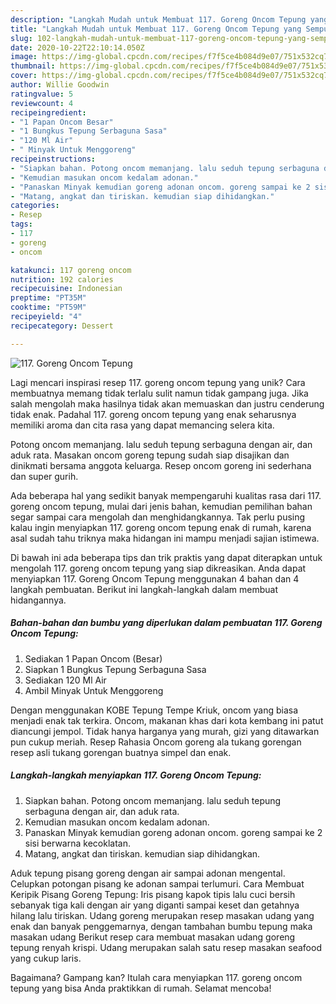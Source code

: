 ```yaml
---
description: "Langkah Mudah untuk Membuat 117. Goreng Oncom Tepung yang Sempurna"
title: "Langkah Mudah untuk Membuat 117. Goreng Oncom Tepung yang Sempurna"
slug: 102-langkah-mudah-untuk-membuat-117-goreng-oncom-tepung-yang-sempurna
date: 2020-10-22T22:10:14.050Z
image: https://img-global.cpcdn.com/recipes/f7f5ce4b084d9e07/751x532cq70/117-goreng-oncom-tepung-foto-resep-utama.jpg
thumbnail: https://img-global.cpcdn.com/recipes/f7f5ce4b084d9e07/751x532cq70/117-goreng-oncom-tepung-foto-resep-utama.jpg
cover: https://img-global.cpcdn.com/recipes/f7f5ce4b084d9e07/751x532cq70/117-goreng-oncom-tepung-foto-resep-utama.jpg
author: Willie Goodwin
ratingvalue: 5
reviewcount: 4
recipeingredient:
- "1 Papan Oncom Besar"
- "1 Bungkus Tepung Serbaguna Sasa"
- "120 Ml Air"
- " Minyak Untuk Menggoreng"
recipeinstructions:
- "Siapkan bahan. Potong oncom memanjang. lalu seduh tepung serbaguna dengan air, dan aduk rata."
- "Kemudian masukan oncom kedalam adonan."
- "Panaskan Minyak kemudian goreng adonan oncom. goreng sampai ke 2 sisi berwarna kecoklatan."
- "Matang, angkat dan tiriskan. kemudian siap dihidangkan."
categories:
- Resep
tags:
- 117
- goreng
- oncom

katakunci: 117 goreng oncom 
nutrition: 192 calories
recipecuisine: Indonesian
preptime: "PT35M"
cooktime: "PT59M"
recipeyield: "4"
recipecategory: Dessert

---
```



![117. Goreng Oncom Tepung](https://img-global.cpcdn.com/recipes/f7f5ce4b084d9e07/751x532cq70/117-goreng-oncom-tepung-foto-resep-utama.jpg)

Lagi mencari inspirasi resep 117. goreng oncom tepung yang unik? Cara membuatnya memang tidak terlalu sulit namun tidak gampang juga. Jika salah mengolah maka hasilnya tidak akan memuaskan dan justru cenderung tidak enak. Padahal 117. goreng oncom tepung yang enak seharusnya memiliki aroma dan cita rasa yang dapat memancing selera kita.

Potong oncom memanjang. lalu seduh tepung serbaguna dengan air, dan aduk rata. Masakan oncom goreng tepung sudah siap disajikan dan dinikmati bersama anggota keluarga. Resep oncom goreng ini sederhana dan super gurih.

Ada beberapa hal yang sedikit banyak mempengaruhi kualitas rasa dari 117. goreng oncom tepung, mulai dari jenis bahan, kemudian pemilihan bahan segar sampai cara mengolah dan menghidangkannya. Tak perlu pusing kalau ingin menyiapkan 117. goreng oncom tepung enak di rumah, karena asal sudah tahu triknya maka hidangan ini mampu menjadi sajian istimewa.


Di bawah ini ada beberapa tips dan trik praktis yang dapat diterapkan untuk mengolah 117. goreng oncom tepung yang siap dikreasikan. Anda dapat menyiapkan 117. Goreng Oncom Tepung menggunakan 4 bahan dan 4 langkah pembuatan. Berikut ini langkah-langkah dalam membuat hidangannya.

<!--inarticleads1-->

##### Bahan-bahan dan bumbu yang diperlukan dalam pembuatan 117. Goreng Oncom Tepung:

1. Sediakan 1 Papan Oncom (Besar)
1. Siapkan 1 Bungkus Tepung Serbaguna Sasa
1. Sediakan 120 Ml Air
1. Ambil  Minyak Untuk Menggoreng


Dengan menggunakan KOBE Tepung Tempe Kriuk, oncom yang biasa menjadi enak tak terkira. Oncom, makanan khas dari kota kembang ini patut diancungi jempol. Tidak hanya harganya yang murah, gizi yang ditawarkan pun cukup meriah. Resep Rahasia Oncom goreng ala tukang gorengan resep asli tukang gorengan buatnya simpel dan enak. 

<!--inarticleads2-->

##### Langkah-langkah menyiapkan 117. Goreng Oncom Tepung:

1. Siapkan bahan. Potong oncom memanjang. lalu seduh tepung serbaguna dengan air, dan aduk rata.
1. Kemudian masukan oncom kedalam adonan.
1. Panaskan Minyak kemudian goreng adonan oncom. goreng sampai ke 2 sisi berwarna kecoklatan.
1. Matang, angkat dan tiriskan. kemudian siap dihidangkan.


Aduk tepung pisang goreng dengan air sampai adonan mengental. Celupkan potongan pisang ke adonan sampai terlumuri. Cara Membuat Keripik Pisang Goreng Tepung: Iris pisang kapok tipis lalu cuci bersih sebanyak tiga kali dengan air yang diganti sampai keset dan getahnya hilang lalu tiriskan. Udang goreng merupakan resep masakan udang yang enak dan banyak penggemarnya, dengan tambahan bumbu tepung maka masakan udang Berikut resep cara membuat masakan udang goreng tepung renyah krispi. Udang merupakan salah satu resep masakan seafood yang cukup laris. 

Bagaimana? Gampang kan? Itulah cara menyiapkan 117. goreng oncom tepung yang bisa Anda praktikkan di rumah. Selamat mencoba!
